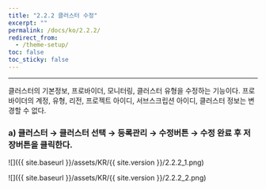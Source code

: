 ```yaml
---
title: "2.2.2 클러스터 수정"
excerpt: ""
permalink: /docs/ko/2.2.2/
redirect_from:
  - /theme-setup/
toc: false
toc_sticky: false
---
```


---

클러스터의 기본정보, 프로바이더, 모니터링, 클러스터 유형을 수정하는 기능이다. 프로바이더의 계정, 유형, 리전, 프로젝트 아이디, 서브스크립션 아이디, 클러스터 정보는 변경할 수 없다.

### a\) 클러스터 → 클러스터 선택 → 등록관리 → 수정버튼 → 수정 완료 후 저장버튼을 클릭한다.

![]({{ site.baseurl }}/assets/KR/{{ site.version }}/2.2.2_1.png)

![]({{ site.baseurl }}/assets/KR/{{ site.version }}/2.2.2_2.png)
